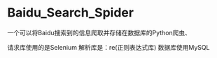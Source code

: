 # Baidu_Search_Spider
 一个可以将Baidu搜索到的信息爬取并存储在数据库的Python爬虫、
 
 请求库使用的是Selenium
 解析库是：re(正则表达式库)
 数据库使用MySQL
